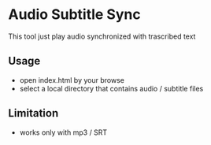 # Audio Subtitle Sync

This tool just play audio synchronized with trascribed text

## Usage

- open index.html by your browse
- select a local directory that contains audio / subtitle files


## Limitation

- works only with mp3 / SRT
